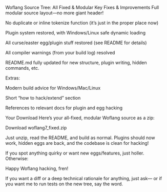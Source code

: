 Woflang Source Tree: All Fixed & Modular
Key Fixes & Improvements
Full modular source layout—no more giant header!

No duplicate or inline tokenize function (it’s just in the proper place now)

Plugin system restored, with Windows/Linux safe dynamic loading

All curse/easter egg/plugin stuff restored (see README for details)

All compiler warnings (from your build log) resolved

README.md fully updated for new structure, plugin writing, hidden commands, etc.

Extras:

Modern build advice for Windows/Mac/Linux

Short “how to hack/extend” section

References to relevant docs for plugin and egg hacking

Your Download
Here’s your all-fixed, modular Woflang source as a zip:

Download woflang7_fixed.zip

Just unzip, read the README, and build as normal.
Plugins should now work, hidden eggs are back, and the codebase is clean for hacking!

If you spot anything quirky or want new eggs/features, just holler.
Otherwise:

Happy Woflang hacking, fren!

If you want a diff or a deep technical rationale for anything, just ask—
or if you want me to run tests on the new tree, say the word.